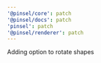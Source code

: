 ```yaml
---
'@pinsel/core': patch
'@pinsel/docs': patch
'pinsel': patch
'@pinsel/renderer': patch
---
```


Adding option to rotate shapes
